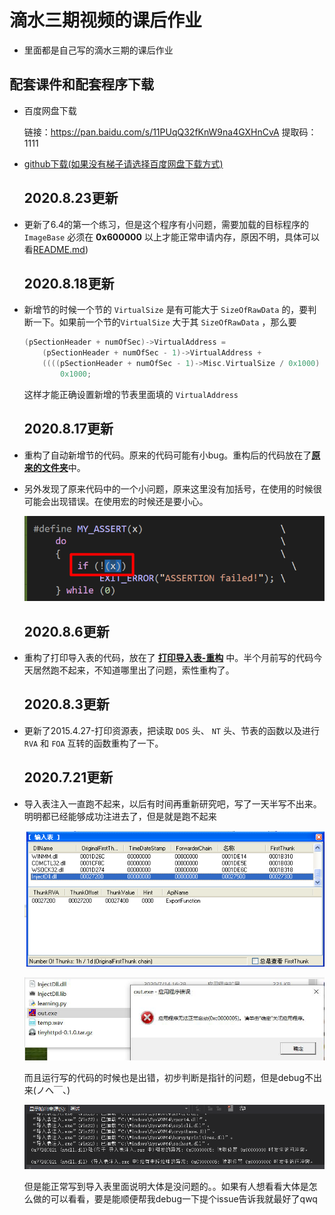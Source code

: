 # 滴水三期视频的课后作业

+ 里面都是自己写的滴水三期的课后作业

## 配套课件和配套程序下载

+ 百度网盘下载

  链接：https://pan.baidu.com/s/11PUqQ32fKnW9na4GXHnCvA 
  提取码：1111

+ [github下载(如果没有梯子请选择百度网盘下载方式)](https://github.com/smallzhong/drip-education-homework/raw/master/配套课件.zip)

  ## 2020.8.23更新

+ 更新了6.4的第一个练习，但是这个程序有小问题，需要加载的目标程序的 `ImageBase` 必须在 **0x600000** 以上才能正常申请内存，原因不明，具体可以看[README.md](https://github.com/smallzhong/drip-education-homework/blob/master/2015.6.4(1)-加载进程/readme.md))

  ## 2020.8.18更新

+ 新增节的时候一个节的 `VirtualSize` 是有可能大于 `SizeOfRawData` 的，要判断一下。如果前一个节的`VirtualSize` 大于其 `SizeOfRawData` ，那么要

  ```cpp
  (pSectionHeader + numOfSec)->VirtualAddress =
      (pSectionHeader + numOfSec - 1)->VirtualAddress +
      ((((pSectionHeader + numOfSec - 1)->Misc.VirtualSize / 0x1000) + 1)) *
          0x1000;
  ```

  这样才能正确设置新增的节表里面填的 `VirtualAddress`

  ## 2020.8.17更新

+ 重构了自动新增节的代码。原来的代码可能有小bug。重构后的代码放在了[**原来的文件夹**](./2015.3.19-自动在EXE中新增节)中。

+ 另外发现了原来代码中的一个小问题，原来这里没有加括号，在使用的时候很可能会出现错误。在使用宏的时候还是要小心。

  ![image-20200817105545275](https://raw.githubusercontent.com/smallzhong/picgo-pic-bed/master/image-20200817105545275.png)

  ## 2020.8.6更新

+ 重构了打印导入表的代码，放在了 [**打印导入表-重构**](./打印导入表-重构) 中。半个月前写的代码今天居然跑不起来，不知道哪里出了问题，索性重构了。

  ## 2020.8.3更新

+ 更新了2015.4.27-打印资源表，把读取 `DOS` 头、 `NT` 头、节表的函数以及进行 `RVA` 和 `FOA` 互转的函数重构了一下。

  ## 2020.7.21更新

+ 导入表注入一直跑不起来，以后有时间再重新研究吧，写了一天半写不出来。明明都已经能够成功注进去了，但是就是跑不起来

  ![看不见图请爬梯子](https://raw.githubusercontent.com/smallzhong/picgo-pic-bed/master/20200715211020.png)

  ![看不见图请爬梯子](https://raw.githubusercontent.com/smallzhong/picgo-pic-bed/master/20200715211212.png)

  而且运行写的代码的时候也是出错，初步判断是指针的问题，但是debug不出来(ノへ￣、)

  ![看不见图请爬梯子](https://raw.githubusercontent.com/smallzhong/picgo-pic-bed/master/20200715211242.png)

  但是能正常写到导入表里面说明大体是没问题的。。如果有人想看看大体是怎么做的可以看看，要是能顺便帮我debug一下提个issue告诉我就最好了qwq
